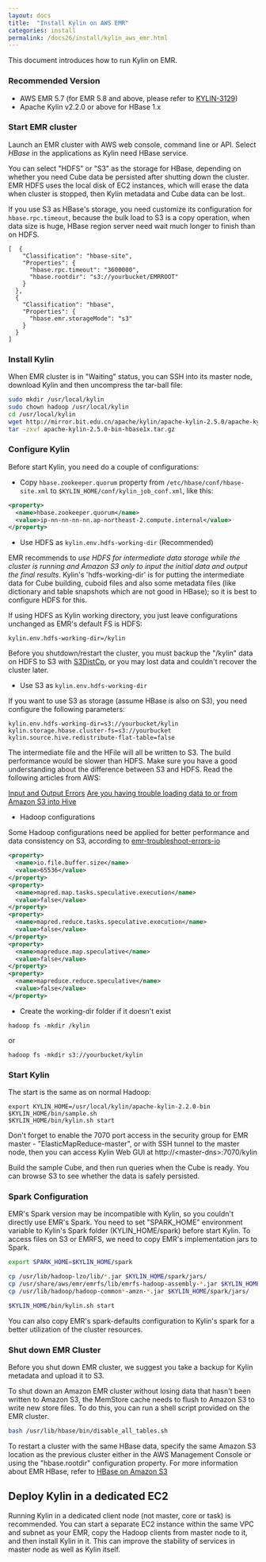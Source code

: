 ```yaml
---
layout: docs
title:  "Install Kylin on AWS EMR"
categories: install
permalink: /docs26/install/kylin_aws_emr.html
---
```


This document introduces how to run Kylin on EMR.



### Recommended Version

* AWS EMR 5.7 (for EMR 5.8 and above, please refer to [KYLIN-3129](https://issues.apache.org/jira/browse/KYLIN-3129))
* Apache Kylin v2.2.0 or above for HBase 1.x



### Start EMR cluster

Launch an EMR cluster with AWS web console, command line or API. Select *HBase* in the applications as Kylin need HBase service. 

You can select "HDFS" or "S3" as the storage for HBase, depending on whether you need Cube data be persisted after shutting down the cluster. EMR HDFS uses the local disk of EC2 instances, which will erase the data when cluster is stopped, then Kylin metadata and Cube data can be lost.

If you use S3 as HBase's storage, you need customize its configuration for `hbase.rpc.timeout`, because the bulk load to S3 is a copy operation, when data size is huge, HBase region server need wait much longer to finish than on HDFS.

```
[  {
    "Classification": "hbase-site",
    "Properties": {
      "hbase.rpc.timeout": "3600000",
      "hbase.rootdir": "s3://yourbucket/EMRROOT"
    }
  },
  {
    "Classification": "hbase",
    "Properties": {
      "hbase.emr.storageMode": "s3"
    }
  }
]
```



### Install Kylin

When EMR cluster is in "Waiting" status, you can SSH into its master  node, download Kylin and then uncompress the tar-ball file:

```sh
sudo mkdir /usr/local/kylin
sudo chown hadoop /usr/local/kylin
cd /usr/local/kylin
wget http://mirror.bit.edu.cn/apache/kylin/apache-kylin-2.5.0/apache-kylin-2.5.0-bin-hbase1x.tar.gz
tar -zxvf apache-kylin-2.5.0-bin-hbase1x.tar.gz
```



### Configure Kylin

Before start Kylin, you need do a couple of configurations:

- Copy `hbase.zookeeper.quorum` property from `/etc/hbase/conf/hbase-site.xml` to `$KYLIN_HOME/conf/kylin_job_conf.xml`, like this:


```xml
<property>
  <name>hbase.zookeeper.quorum</name>
  <value>ip-nn-nn-nn-nn.ap-northeast-2.compute.internal</value>
</property>
```

- Use HDFS as `kylin.env.hdfs-working-dir` (Recommended)

EMR recommends to *use HDFS for intermediate data storage while the cluster is running and Amazon S3 only to input the initial data and output the final results*. Kylin's 'hdfs-working-dir' is for putting the intermediate data for Cube building, cuboid files and also some metadata files (like dictionary and table snapshots which are not good in HBase); so it is best to configure HDFS for this. 

If using HDFS as Kylin working directory, you just leave configurations unchanged as EMR's default FS is HDFS:

```properties
kylin.env.hdfs-working-dir=/kylin
```

Before you shutdown/restart the cluster, you must backup the "/kylin" data on HDFS to S3 with [S3DistCp](https://docs.aws.amazon.com/emr/latest/ReleaseGuide/UsingEMR_s3distcp.html), or you may lost data and couldn't recover the cluster later.

- Use S3 as `kylin.env.hdfs-working-dir`

If you want to use S3 as storage (assume HBase is also on S3), you need configure the following parameters:

```properties
kylin.env.hdfs-working-dir=s3://yourbucket/kylin
kylin.storage.hbase.cluster-fs=s3://yourbucket
kylin.source.hive.redistribute-flat-table=false
```

The intermediate file and the HFile will all be written to S3. The build performance would be slower than HDFS. Make sure you have a good understanding about the difference between S3 and HDFS. Read the following articles from AWS:

[Input and Output Errors](https://docs.aws.amazon.com/emr/latest/ManagementGuide/emr-troubleshoot-errors-io.html)
[Are you having trouble loading data to or from Amazon S3 into Hive](https://docs.aws.amazon.com/emr/latest/ManagementGuide/emr-troubleshoot-error-hive.html#emr-troubleshoot-error-hive-3)


- Hadoop configurations

Some Hadoop configurations need be applied for better performance and data consistency on S3, according to [emr-troubleshoot-errors-io](https://docs.aws.amazon.com/emr/latest/ManagementGuide/emr-troubleshoot-errors-io.html)

```xml
<property>
  <name>io.file.buffer.size</name>
  <value>65536</value>
</property>
<property>
  <name>mapred.map.tasks.speculative.execution</name>
  <value>false</value>
</property>
<property>
  <name>mapred.reduce.tasks.speculative.execution</name>
  <value>false</value>
</property>
<property>
  <name>mapreduce.map.speculative</name>
  <value>false</value>
</property>
<property>
  <name>mapreduce.reduce.speculative</name>
  <value>false</value>
</property>

```


- Create the working-dir folder if it doesn't exist

```
hadoop fs -mkdir /kylin 
```

or

```
hadoop fs -mkdir s3://yourbucket/kylin
```

### Start Kylin

The start is the same as on normal Hadoop:

```
export KYLIN_HOME=/usr/local/kylin/apache-kylin-2.2.0-bin
$KYLIN_HOME/bin/sample.sh
$KYLIN_HOME/bin/kylin.sh start
```

Don't forget to enable the 7070 port access in the security group for EMR master - "ElasticMapReduce-master", or with SSH tunnel to the master node, then you can access Kylin Web GUI at http://\<master\-dns\>:7070/kylin

Build the sample Cube, and then run queries when the Cube is ready. You can browse S3 to see whether the data is safely persisted.



### Spark Configuration

EMR's Spark version may be incompatible with Kylin, so you couldn't directly use EMR's Spark. You need to set "SPARK_HOME" environment variable to Kylin's Spark folder (KYLIN_HOME/spark) before start Kylin. To access files on S3 or EMRFS, we need to copy EMR's implementation jars to Spark.

```sh
export SPARK_HOME=$KYLIN_HOME/spark

cp /usr/lib/hadoop-lzo/lib/*.jar $KYLIN_HOME/spark/jars/
cp /usr/share/aws/emr/emrfs/lib/emrfs-hadoop-assembly-*.jar $KYLIN_HOME/spark/jars/
cp /usr/lib/hadoop/hadoop-common*-amzn-*.jar $KYLIN_HOME/spark/jars/

$KYLIN_HOME/bin/kylin.sh start
```

You can also copy EMR's spark-defaults configuration to Kylin's spark for a better utilization of the cluster resources.



### Shut down EMR Cluster

Before you shut down EMR cluster, we suggest you take a backup for Kylin metadata and upload it to S3.

To shut down an Amazon EMR cluster without losing data that hasn't been written to Amazon S3, the MemStore cache needs to flush to Amazon S3 to write new store files. To do this, you can run a shell script provided on the EMR cluster. 

```sh
bash /usr/lib/hbase/bin/disable_all_tables.sh
```

To restart a cluster with the same HBase data, specify the same Amazon S3 location as the previous cluster either in the AWS Management Console or using the "hbase.rootdir" configuration property. For more information about EMR HBase, refer to [HBase on Amazon S3](https://docs.aws.amazon.com/emr/latest/ReleaseGuide/emr-hbase-s3.html)


	
## Deploy Kylin in a dedicated EC2 

Running Kylin in a dedicated client node (not master, core or task) is recommended. You can start a separate EC2 instance within the same VPC and subnet as your EMR, copy the Hadoop clients from master node to it, and then install Kylin in it. This can improve the stability of services in master node as well as Kylin itself. 
	